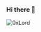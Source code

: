 ### Hi there 👋

![0xLord](https://tryhackme-badges.s3.amazonaws.com/0xL0rd.png)


<!--
**trubat-d/trubat-d** is a ✨ _special_ ✨ repository because its `READ`
ME.md` (this file) appears on your GitHub profile.

Here are some ideas to get you started:

- 🔭 I’m currently working on ...
- 🌱 I’m currently learning ...
- 👯 I’m looking to collaborate on ...
- 🤔 I’m looking for help with ...
- 💬 Ask me about ...
- 📫 How to reach me: ...
- 😄 Pronouns: ...
- ⚡ Fun fact: ...
-->
